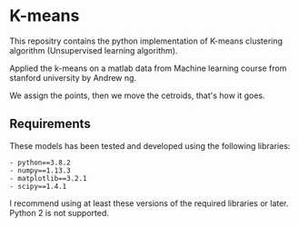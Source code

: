 # K-means

This repositry contains the python implementation of K-means clustering algorithm (Unsupervised learning algorithm).

Applied the k-means on a matlab data from Machine learning course from stanford university by Andrew ng.

We assign the points, then we move the cetroids, that's how it goes.

## Requirements 

These models has been tested and developed using the following libraries: 

    - python==3.8.2
    - numpy==1.13.3
    - matplotlib==3.2.1
    - scipy==1.4.1

    
I recommend using at least these versions of the required libraries or later. Python 2 is not supported. 
 
